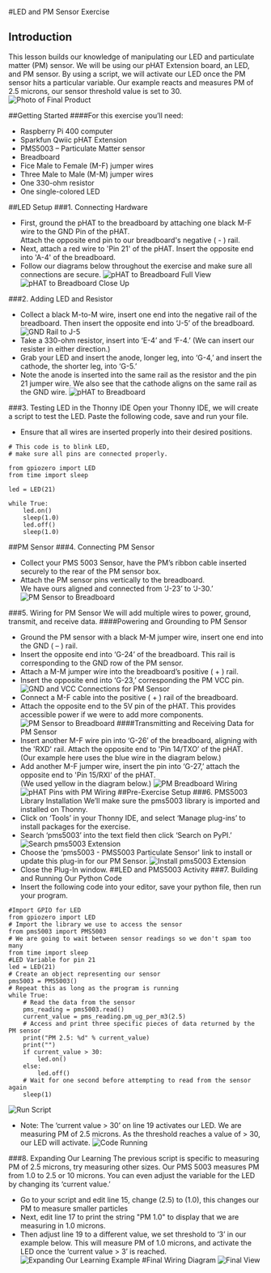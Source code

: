 #LED and PM Sensor Exercise

## Introduction
  This lesson builds our knowledge of manipulating our LED and particulate matter (PM) sensor.
  We will be using our pHAT Extension board, an LED, and PM sensor.
  By using a script, we will activate our LED once the
  PM sensor hits a particular variable. Our example reacts and measures PM of 2.5 microns,
  our sensor threshold value is set to 30.
![Photo of Final Product](/images/2023-05-15-led-with-pm-sensor/led-pm-lesson-photo.jpg)

##Getting Started
####For this exercise you’ll need:
*   Raspberry Pi 400 computer
*	Sparkfun Qwiic pHAT Extension
*	PMS5003 – Particulate Matter sensor
*	Breadboard
*	Fice Male to Female (M-F) jumper wires
*	Three Male to Male (M-M) jumper wires
*	One 330-ohm resistor
*	One single-colored LED

##LED Setup
###1. Connecting Hardware
*   First, ground the pHAT to the breadboard by attaching one black M-F wire to the GND Pin of the pHAT.  
Attach the opposite end pin to our breadboard's negative ( - ) rail.
*   Next, attach a red wire to 'Pin 21' of the pHAT. Insert the opposite end into 'A-4' of the breadboard.
*   Follow our diagrams below throughout the exercise and make sure all connections are secure.
![pHAT to Breadboard Full View](/images/2023-05-15-led-with-pm-sensor/01Wires.png)
![pHAT to Breadboard Close Up](/images/2023-05-15-led-with-pm-sensor/01WiresCloseUp.png)

###2. Adding LED and Resistor
*	Collect a black M-to-M wire, insert one end into the negative rail of the breadboard. 
Then insert the opposite end into ‘J-5’ of the breadboard.
![GND Rail to J-5](/images/2023-05-15-led-with-pm-sensor/01Wires02.png)
*   Take a 330-ohm resistor, insert into ‘E-4’ and ‘F-4.’
(We can insert our resister in either direction.)
*   Grab your LED and insert the anode, longer leg, into ‘G-4,’ and insert the
cathode, the shorter leg, into ‘G-5.’
*   Note the anode is inserted into the same rail as the resistor and the pin 21
jumper wire. We also see that the cathode aligns on the same rail as the GND wire.
![pHAT to Breadboard](/images/2023-05-15-led-with-pm-sensor/02LED.png)

###3. Testing LED in the Thonny IDE
Open your Thonny IDE, we will create a script to test the LED.
Paste the following code, save and run your file.
*    Ensure that all wires are inserted properly into their desired positions.

```
# This code is to blink LED,
# make sure all pins are connected properly.

from gpiozero import LED
from time import sleep

led = LED(21)

while True:
    led.on()
    sleep(1.0)
    led.off()
    sleep(1.0)
```
##PM Sensor 
###4. Connecting PM Sensor
*   Collect your PMS 5003 Sensor, have the PM’s ribbon cable inserted securely to
 the rear of the PM sensor box.
*   Attach the PM sensor pins vertically to the breadboard.  
We have ours aligned and connected from ‘J-23’ to ‘J-30.’
![PM Sensor to Breadboard](/images/2023-05-15-led-with-pm-sensor/04PMsensorboard.png)

###5. Wiring for PM Sensor
We will add multiple wires to power, ground, transmit, and receive data.
####Powering and Grounding to PM Sensor
*   Ground the PM sensor with a black M-M jumper wire, insert one end into the
GND ( – ) rail.
*   Insert the opposite end into ‘G-24’ of the breadboard. 
This rail is corresponding to the GND row of the PM sensor.
*   Attach a M-M jumper wire into the breadboard’s positive ( + ) rail. 
*   Insert the opposite end into ‘G-23,’ corresponding the PM VCC pin.
![GND and VCC Connections for PM Sensor](/images/2023-05-15-led-with-pm-sensor/05PM5VandGND.png)
*   Connect a M-F cable into the positive ( + ) rail of the breadboard.
*   Attach the opposite end to the 5V pin of the pHAT. This provides accessible power if we were to add more components.
![PM Sensor to Breadboard](/images/2023-05-15-led-with-pm-sensor/05power-to-PMsensorboard.png)
####Transmitting and Receiving Data for PM Sensor
*   Insert another M-F wire pin into ‘G-26’ of the breadboard, aligning with the 'RXD' rail.  Attach the opposite end to 'Pin 14/TXO’ of the pHAT.  
(Our example here uses the blue wire in the diagram below.)
*   Add another M-F jumper wire, insert the pin into ‘G-27,’ 
attach the opposite end to 'Pin 15/RXI’ of the pHAT.  
(We used yellow in the diagram below.)
![PM Breadboard Wiring](/images/2023-05-15-led-with-pm-sensor/06PMsensorboard.png)
![pHAT Pins with PM Wiring](/images/2023-05-15-led-with-pm-sensor/06pHAT.png)
##Pre-Exercise Setup
###6. PMS5003 Library Installation
We’ll make sure the pms5003 library is imported and installed on Thonny.
*   Click on ‘Tools’ in your Thonny IDE, and select ‘Manage plug-ins’ to install packages for the exercise.
*   Search ‘pms5003’ into the text field then click ‘Search on PyPI.’
![Search pms5003 Extension](/images/2023-05-15-led-with-pm-sensor/06pmsensor00.png)
*   Choose the ‘pms5003 - PMS5003 Particulate Sensor' link to install or update this plug-in for our PM Sensor.
![Install pms5003 Extension](/images/2023-05-15-led-with-pm-sensor/06pmsensor01.png)
*   Close the Plug-In window.
##LED and PMS5003 Activity
###7. Building and Running Our Python Code
*   Insert the following code into your editor, save your python file, then run your program.
```
#Import GPIO for LED
from gpiozero import LED
# Import the library we use to access the sensor
from pms5003 import PMS5003
# We are going to wait between sensor readings so we don't spam too many
from time import sleep
#LED Variable for pin 21
led = LED(21)
# Create an object representing our sensor
pms5003 = PMS5003()
# Repeat this as long as the program is running
while True:
    # Read the data from the sensor
    pms_reading = pms5003.read()
    current_value = pms_reading.pm_ug_per_m3(2.5)
    # Access and print three specific pieces of data returned by the PM sensor
    print("PM 2.5: %d" % current_value)
    print("")
    if current_value > 30:
        led.on()
    else:
        led.off()
    # Wait for one second before attempting to read from the sensor again
    sleep(1)
```
![Run Script](/images/2023-05-15-led-with-pm-sensor/06pmsensor02.png)
*   Note: The ‘current value > 30’ on line 19 activates our LED.
    We are measuring PM of 2.5 microns.
    As the threshold reaches a value of > 30, our LED will activate.
![Code Running](/images/2023-05-15-led-with-pm-sensor/06pmsensor03.png)

###8. Expanding Our Learning
The previous script is specific to measuring PM of 2.5 microns,
try measuring other sizes.  Our PMS 5003 measures PM from 1.0 to  2.5 or 10 microns.
You can even adjust the variable for the LED by changing its ‘current value.’
*   Go to your script and edit line 15, change (2.5) to (1.0),
this changes our PM to measure smaller particles
*   Next, edit line 17 to print the string "PM 1.0" to display that we are measuring in 1.0 microns.
*    Then adjust line 19 to a different value, we set threshold to ‘3’ in our example below.
This will measure PM of 1.0 microns, and activate the LED once the ‘current value > 3’ is reached.
![Expanding Our Learning Example](/images/2023-05-15-led-with-pm-sensor/led-pm-sensor-at-1.jpg)
#Final Wiring Diagram
![Final View](/images/2023-05-15-led-with-pm-sensor/PM_LED_Lesson.png)